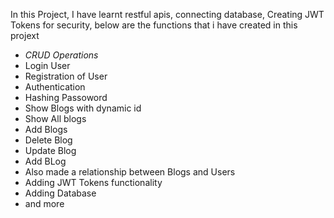 In this Project, I have learnt restful apis, connecting database, Creating JWT Tokens for security, below are the functions that i have created in this projext

- *CRUD Operations*
- Login User
- Registration of User
- Authentication
- Hashing Passoword
- Show Blogs with dynamic id
- Show All blogs
- Add Blogs
- Delete Blog
- Update Blog
- Add BLog
- Also made a relationship between Blogs and Users
- Adding JWT Tokens functionality
- Adding Database
- and more
